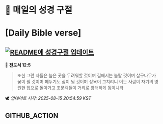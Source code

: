 # 🙏 매일의 성경 구절
# [Daily Bible verse]
## [![README에 성경구절 업데이트](https://github.com/DONGSUKA/first_test/actions/workflows/update-readme-bible.yml/badge.svg)](https://github.com/DONGSUKA/first_test/actions/workflows/update-readme-bible.yml)
<!-- START_BIBLE_VERSE -->
📖 **전도서 12:5**
> 또한 그런 자들은 높은 곳을 두려워할 것이며 길에서는 놀랄 것이며 살구나무가 꽃이 필 것이며 메뚜기도 짐이 될 것이며 정욕이 그치리니 이는 사람이 자기의 영원한 집으로 돌아가고 조문객들이 거리로 왕래하게 됨이니라

🕊️ _업데이트 시각: 2025-08-15 20:54:59 KST_
  <!-- END_BIBLE_VERSE -->
## GITHUB_ACTION
